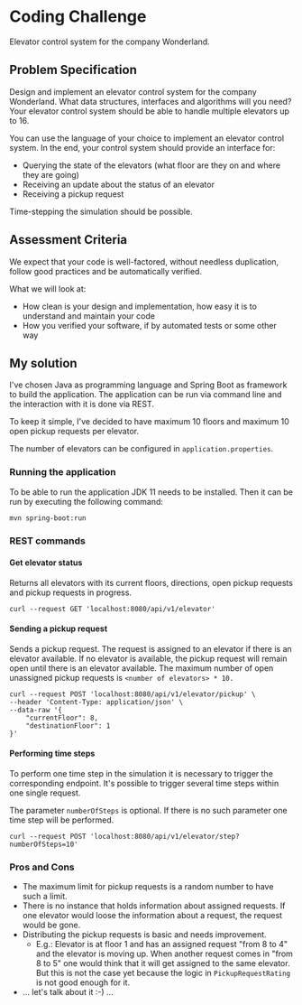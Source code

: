 # Coding Challenge

Elevator control system for the company Wonderland.

## Problem Specification

Design and implement an elevator control system for the company Wonderland.
What data structures, interfaces and algorithms will you need?
Your elevator control system should be able to handle multiple elevators up to 16.

You can use the language of your choice to implement an elevator control system.
In the end, your control system should provide an interface for:

- Querying the state of the elevators (what floor are they on and where they are going)
- Receiving an update about the status of an elevator
- Receiving a pickup request

Time-stepping the simulation should be possible.

## Assessment Criteria

We expect that your code is well-factored, without needless
duplication, follow good practices and be automatically verified.

What we will look at:
- How clean is your design and implementation, how easy it is to
understand and maintain your code
- How you verified your software, if by automated tests or some
other way

## My solution

I've chosen Java as programming language and Spring Boot as framework to build
the application. The application can be run via command line and the
interaction with it is done via REST. 

To keep it simple, I've decided to have maximum 10 floors and maximum 10 open
pickup requests per elevator.

The number of elevators can be configured in `application.properties`.

### Running the application

To be able to run the application JDK 11 needs to be installed. Then it can be
run by executing the following command:

```bash
mvn spring-boot:run
```

### REST commands

#### Get elevator status

Returns all elevators with its current floors, directions, open pickup requests
and pickup requests in progress. 

```curl
curl --request GET 'localhost:8080/api/v1/elevator'
```

#### Sending a pickup request

Sends a pickup request. The request is assigned to an elevator if there is an
elevator available. If no elevator is available, the pickup request will remain
open until there is an elevator available. The maximum number of open
unassigned pickup requests is `<number of elevators> * 10.`

```curl
curl --request POST 'localhost:8080/api/v1/elevator/pickup' \
--header 'Content-Type: application/json' \
--data-raw '{
    "currentFloor": 8,
    "destinationFloor": 1
}'
```


#### Performing time steps

To perform one time step in the simulation it is necessary to trigger the
corresponding endpoint. It's possible to trigger several time steps within
one single request.

The parameter `numberOfSteps` is optional. If there is no such parameter one
time step will be performed.

```curl
curl --request POST 'localhost:8080/api/v1/elevator/step?numberOfSteps=10'
```

### Pros and Cons

- The maximum limit for pickup requests is a random number to have such a
  limit. 
- There is no instance that holds information about assigned requests. If one
  elevator would loose the information about a request, the request would be
  gone.
- Distributing the pickup requests is basic and needs improvement.
  - E.g.: Elevator is at floor 1 and has an assigned request "from 8 to 4" and
    the elevator is moving up. When another request comes in "from 8 to 5" one
    would think that it will get assigned to the same elevator. But this is
    not the case yet because the logic in `PickupRequestRating` is not good
    enough for it.
- ... let's talk about it :-) ...